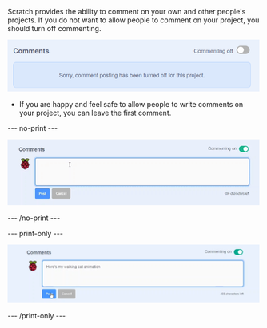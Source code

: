 Scratch provides the ability to comment on your own and other people's projects. If you do not want to allow people to comment on your project, you should turn off commenting.

![comments-off.png](images/comments-off.png)

- If you are happy and feel safe to allow people to write comments on your project, you can leave the first comment.

--- no-print ---

![add_comments.gif](images/add_comments.gif)

--- /no-print ---

--- print-only ---

![add_comments.png](images/add_comments.png)

--- /print-only ---
